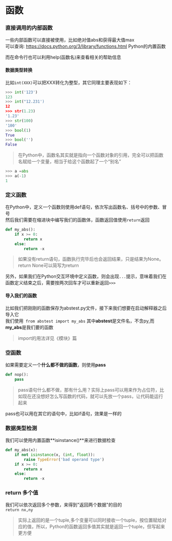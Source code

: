 # 函数  

### 直接调用的内部函数  
一些内部函数可以直接被使用，比如绝对值abs和获得最大值max    
可以查询: https://docs.python.org/3/library/functions.html Python的内置函数 

而在命令行也可以利用help(函数名)来查看相关的帮助信息    

#### 数据类型转换    
比如```int(XXX)```可以把XXX转化为整型，其它同理主要表现如下：
```Python
>>> int('123')
123
>>> int("12.231')
12
>>> str(1.23)
'1.23'
>>> str(100)
'100'
>>> bool(1)
True
>>> bool('')
False
``` 

> 在Python中，函数名其实就是指向一个函数对象的引用，完全可以把函数名赋给一个变量，相当于给这个函数起了一个“别名”

```Python
>>> a =abs 
>>> a(-1)
1
```

### 定义函数    
在Python中，定义一个函数则使用def语句，依次写出函数名、括号中的参数、冒号   
然后我们需要在缩进块中编写我们的函数体，函数返回值使用```return```返回  

```Python
def my_abs():
    if x >= 0:
        return x
    else:
        return -x
```

> 如果没有return语句，函数执行完毕后也会返回结果，只是结果为None。return None可以简写为return

另外，如果我们在Python交互环境中定义函数，则会出现```...```提示，意味着我们在函数定义结束之后，需要按两次回车才可以重新返回```>>>```    

#### 导入我们的函数
比如我们把刚刚的函数保存为abstest.py文件，接下来我们想要在启动解释器之后导入它  
我们使用``` from abstest import my_abs```
其中**abstest**是文件名，不含py,而**my_abs**是我们要的函数  

> import的用法详见《模块》篇

### 空函数
如果需要定义一个**什么都不做的函数**，则使用**pass**    
```Python 
def nop():
    pass
```

> pass语句什么都不做，那有什么用？实际上pass可以用来作为占位符，比如现在还没想好怎么写函数的代码，就可以先放一个pass，让代码能运行起来

pass也可以用在其它的语句中，比如if语句，效果是一样的    

### 数据类型检测
我们可以使用内置函数**isinstance()**来进行数据检查  
```Python
def my_abs(x):
    if not isinstance(x, (int, float)):
        raise TypeError('bad operand type')
    if x >= 0:
        return x
    else:
        return -x
```

### return 多个值   
我们可以依次返回多个参数，来得到"返回两个数据"的目的    
``` return nx,ny ```    

> 实际上返回的是一个tuple,多个变量可以同时接收一个tuple，按位置赋给对应的值，所以，Python的函数返回多值其实就是返回一个tuple，但写起来更方便
